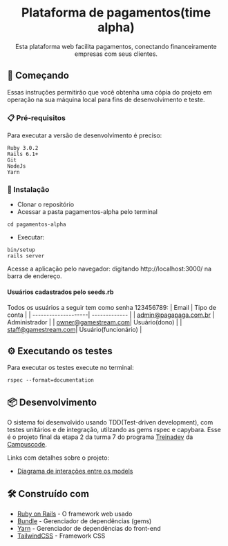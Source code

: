 <h1 align="center">
    Plataforma de pagamentos(time alpha)
</h1>
<p align="center"> Esta plataforma web facilita pagamentos, conectando financeiramente empresas com seus clientes. </p>

## 🚀 Começando

Essas instruções permitirão que você obtenha uma cópia do projeto em operação na sua máquina local para fins de desenvolvimento e teste.

### 📋 Pré-requisitos

Para executar a versão de desenvolvimento é preciso:

```
Ruby 3.0.2
Rails 6.1+
Git
NodeJs
Yarn
```
### 🔧 Instalação

- Clonar o repositório
- Acessar a pasta pagamentos-alpha pelo terminal
```
cd pagamentos-alpha 
```
- Executar:
```
bin/setup
rails server
```
Acesse a aplicação pelo navegador: digitando http://localhost:3000/ na barra de endereço.

#### Usuários cadastrados pelo seeds.rb
Todos os usuários a seguir tem como senha 123456789:
| Email               | Tipo de conta | 
| --------------------| ------------- |
| admin@pagapaga.com.br  | Administrador |
| owner@gamestream.com| Usuário(dono) |
| staff@gamestream.com| Usuário(funcionário) |

## ⚙️ Executando os testes

Para executar os testes execute no terminal:
```
rspec --format=documentation
```
## 📦 Desenvolvimento

O sistema foi desenvolvido usando TDD(Test-driven development), com testes unitários e de integração, utilzando as gems rspec e capybara.
Esse é o projeto final da etapa 2 da turma 7 do programa [Treinadev](https://treinadev.com.br/) da [Campuscode](https://campuscode.com.br/).

Links com detalhes sobre o projeto:
* [Diagrama de interações entre os models](https://docs.google.com/drawings/d/1JThfhFGx6O8p3lijoboJbZBGjQjlOXToAzejdqna3zs)

## 🛠️ Construído com

* [Ruby on Rails](https://rubyonrails.org/) - O framework web usado
* [Bundle](https://bundler.io/) - Gerenciador de dependências (gems)
* [Yarn](https://yarnpkg.com/) - Gerenciador de dependências do front-end 
* [TailwindCSS](https://tailwindcss.com/) - Framework CSS